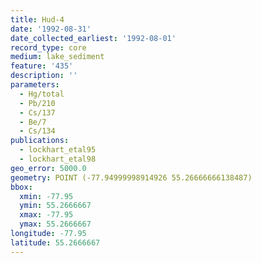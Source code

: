 ```yaml
---
title: Hud-4
date: '1992-08-31'
date_collected_earliest: '1992-08-01'
record_type: core
medium: lake_sediment
feature: '435'
description: ''
parameters:
  - Hg/total
  - Pb/210
  - Cs/137
  - Be/7
  - Cs/134
publications:
  - lockhart_etal95
  - lockhart_etal98
geo_error: 5000.0
geometry: POINT (-77.94999998914926 55.26666666138487)
bbox:
  xmin: -77.95
  ymin: 55.2666667
  xmax: -77.95
  ymax: 55.2666667
longitude: -77.95
latitude: 55.2666667
---
```

